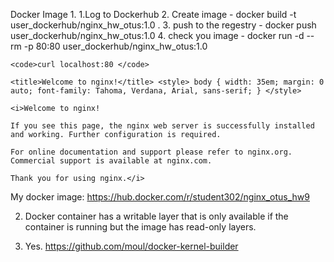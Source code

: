 Docker Image
1.
   1.Log to  Dockerhub 
   2. Create image -  docker build -t user_dockerhub/nginx_hw_otus:1.0 .
   3. push to the regestry - docker push user_dockerhub/nginx_hw_otus:1.0
   4. check you image - docker run -d --rm -p 80:80 user_dockerhub/nginx_hw_otus:1.0
    
	<code>curl localhost:80 </code>
	 
    <title>Welcome to nginx!</title> <style> body { width: 35em; margin: 0 auto; font-family: Tahoma, Verdana, Arial, sans-serif; } </style>

    <i>Welcome to nginx!

    If you see this page, the nginx web server is successfully installed and working. Further configuration is required.

    For online documentation and support please refer to nginx.org.
    Commercial support is available at nginx.com.

    Thank you for using nginx.</i>


My docker image: https://hub.docker.com/r/student302/nginx_otus_hw9
 

2. Docker container has a writable layer that is only available if the container is running but the image  has read-only layers.

3. Yes. https://github.com/moul/docker-kernel-builder

